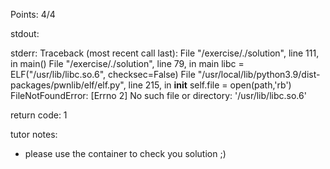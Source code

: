 Points: 4/4

stdout: 

stderr: Traceback (most recent call last):
  File "/exercise/./solution", line 111, in <module>
    main()
  File "/exercise/./solution", line 79, in main
    libc = ELF("/usr/lib/libc.so.6", checksec=False) 
  File "/usr/local/lib/python3.9/dist-packages/pwnlib/elf/elf.py", line 215, in __init__
    self.file = open(path,'rb')
FileNotFoundError: [Errno 2] No such file or directory: '/usr/lib/libc.so.6'


return code: 1

tutor notes:
- please use the container to check you solution ;)

